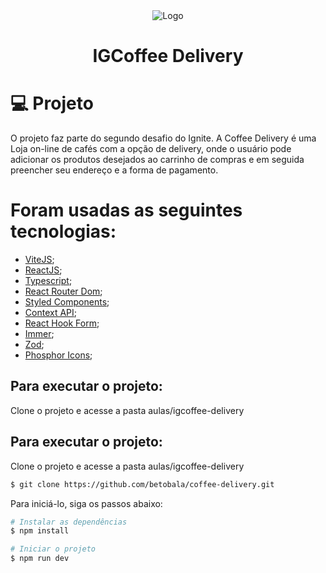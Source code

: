 <div align='center'>
  <img src="preview/preview.gif" alt="Logo">
</div>

<h1 align='center'>
IGCoffee Delivery
</h1>



 # 💻 Projeto
 
O projeto faz parte do segundo desafio do Ignite. A Coffee Delivery é uma Loja on-line de cafés com a opção de delivery, onde o usuário pode adicionar os produtos desejados  ao carrinho de compras e em seguida preencher seu endereço e a forma de pagamento.


 # Foram usadas as seguintes tecnologias:

- [ViteJS](https://vitejs.dev/);
- [ReactJS](https://pt-br.reactjs.org/);
- [Typescript](https://www.typescriptlang.org/);
- [React Router Dom](https://v5.reactrouter.com/web/guides/quick-start);
- [Styled Components](https://styled-components.com/);
- [Context API](https://reactjs.org/docs/context.html);
- [React Hook Form](https://react-hook-form.com/);
- [Immer](https://immerjs.github.io/immer/);
- [Zod](https://github.com/colinhacks/zod);
- [Phosphor Icons](https://phosphoricons.com/);


## Para executar o projeto:

Clone o projeto e acesse a pasta aulas/igcoffee-delivery

## Para executar o projeto:

Clone o projeto e acesse a pasta aulas/igcoffee-delivery

```bash
$ git clone https://github.com/betobala/coffee-delivery.git
```
Para iniciá-lo, siga os passos abaixo:
```bash
# Instalar as dependências
$ npm install

# Iniciar o projeto
$ npm run dev
```













